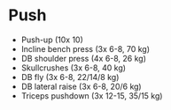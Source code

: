 # Push
* Push-up (10x 10)
* Incline bench press (3x 6-8, 70 kg)
* DB shoulder press (4x 6-8, 26 kg)
* Skullcrushes (3x 6-8, 40 kg)
* DB fly (3x 6-8, 22/14/8 kg)
* DB lateral raise (3x 6-8, 20/6 kg)
* Triceps pushdown (3x 12-15, 35/15 kg)
